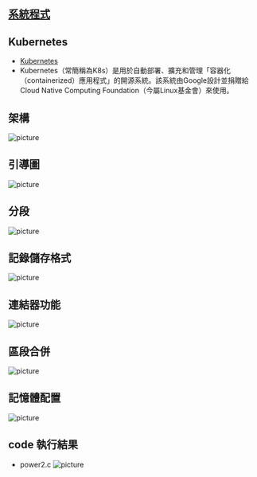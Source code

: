 ## [系統程式](https://www.slideshare.net/ccckmit/1-73472884)
## Kubernetes
* [Kubernetes](https://zh.wikipedia.org/wiki/Kubernetes)
* Kubernetes（常簡稱為K8s）是用於自動部署、擴充和管理「容器化（containerized）應用程式」的開源系統。該系統由Google設計並捐贈給Cloud Native Computing Foundation（今屬Linux基金會）來使用。
## 架構
![picture](https://github.com/owen4096/sp109b/tree/main/note/week6/week6/1.png)
## 引導圖
![picture](https://github.com/owen4096/sp109b/tree/main/note/week6/week6/2.png)
## 分段
![picture](https://github.com/owen4096/sp109b/tree/main/note/week6/week6/3.png)
## 記錄儲存格式
![picture](https://github.com/owen4096/sp109b/tree/main/note/week6/week6/4.png)
## 連結器功能
![picture](https://github.com/owen4096/sp109b/tree/main/note/week6/week6/5.png)
## 區段合併
![picture](https://github.com/owen4096/sp109b/tree/main/note/week6/week6/6.png)
## 記憶體配置
![picture](https://github.com/owen4096/sp109b/tree/main/note/week6/week6/7.png)

## code 執行結果
* power2.c
![picture](https://github.com/owen4096/sp109b/tree/main/note/week6/week6/8.png)